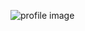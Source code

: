 ![profile image](https://avatars3.githubusercontent.com/u/64925920?s=400&u=4be9cf30e59f38f902cd9a1ca36a0d0bbdce114e&v=4)
